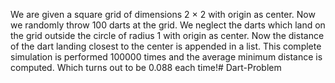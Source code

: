 We are given a square grid of dimensions 2 × 2 with origin as center. Now
we randomly throw 100 darts at the grid. We neglect the darts which land on the grid outside the
circle of radius 1 with origin as center. Now the distance of the dart landing closest to the center is
appended in a list. This complete simulation is performed 100000 times and the average minimum
distance is computed. Which turns out to be 0.088 each time!# Dart-Problem
